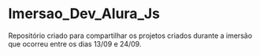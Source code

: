 # Imersao_Dev_Alura_Js

Repositório criado para compartilhar os projetos criados durante a imersão que ocorreu entre os dias 13/09 e 24/09.
